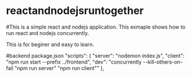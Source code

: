 # reactandnodejsruntogether

#This is a simple react and nodejs application. This exmaple shows how to run react and nodejs concurrently.

This is for beginer and easy to learn.

#backend package.json
"scripts": {
    "server": "nodemon index.js",
    "client": "npm run start --prefix ../frontend",
    "dev": "concurrently --kill-others-on-fail \"npm run server\" \"npm run client\""
  },
